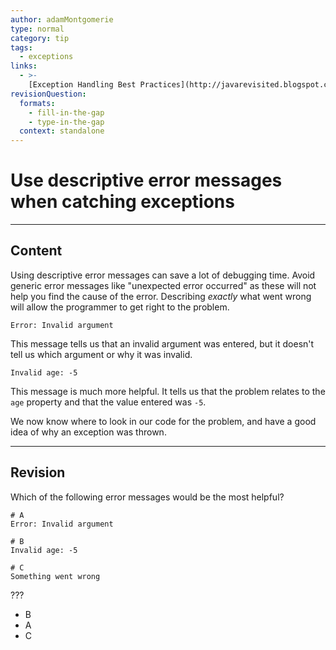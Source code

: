 ```yaml
---
author: adamMontgomerie
type: normal
category: tip
tags:
  - exceptions
links:
  - >-
    [Exception Handling Best Practices](http://javarevisited.blogspot.co.uk/2013/03/0-exception-handling-best-practices-in-Java-Programming.html){website}
revisionQuestion:
  formats:
    - fill-in-the-gap
    - type-in-the-gap
  context: standalone
---
```


# Use descriptive error messages when catching exceptions


---

## Content

Using descriptive error messages can save a lot of debugging time. Avoid generic error messages like "unexpected error occurred" as these will not help you find the cause of the error. Describing *exactly* what went wrong will allow the programmer to get right to the problem.

```plain-text
Error: Invalid argument
```

This message tells us that an invalid argument was entered, but it doesn't tell us which argument or why it was invalid.

```plain-text
Invalid age: -5
```

This message is much more helpful. It tells us that the problem relates to the `age` property and that the value entered was `-5`. 

We now know where to look in our code for the problem, and have a good idea of why an exception was thrown.
 

---

## Revision

Which of the following error messages would be the most helpful?

```plain-text
# A
Error: Invalid argument

# B
Invalid age: -5

# C
Something went wrong
```

???

- B
- A
- C